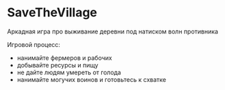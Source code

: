 # SaveTheVillage
Аркадная игра про выживание деревни под натиском волн противника

Игровой процесс:
- нанимайте фермеров и рабочих
- добывайте ресурсы и пищу
- не дайте людям умереть от голода
- нанимайте могучих воинов и готовьтесь к схватке
